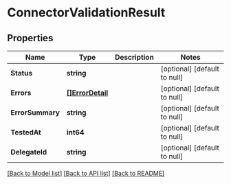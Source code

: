 # ConnectorValidationResult

## Properties
Name | Type | Description | Notes
------------ | ------------- | ------------- | -------------
**Status** | **string** |  | [optional] [default to null]
**Errors** | [**[]ErrorDetail**](ErrorDetail.md) |  | [optional] [default to null]
**ErrorSummary** | **string** |  | [optional] [default to null]
**TestedAt** | **int64** |  | [optional] [default to null]
**DelegateId** | **string** |  | [optional] [default to null]

[[Back to Model list]](../README.md#documentation-for-models) [[Back to API list]](../README.md#documentation-for-api-endpoints) [[Back to README]](../README.md)

